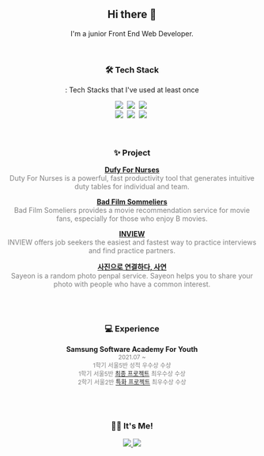 <h2 align="center">Hi there 👋</h2>
<p align="center">
	I'm a junior Front End Web Developer.
</p>


<br>

<h3 align="center">🛠 Tech Stack</h3>
<p align="center"> : Tech Stacks that I've used at least once </p>
<p align="center">
  <img src="https://img.shields.io/badge/Python-3766AB?style=flat-square&logo=Python&logoColor=white"/></a>&nbsp 
  <img src="https://img.shields.io/badge/JavaScript-ffb13b?style=flat-square&logo=javascript&logoColor=white"/></a>&nbsp 
  <img src="https://img.shields.io/badge/TypeScript-3178C6?style=flat-square&logo=TypeScript&logoColor=white"/></a>&nbsp 
<br>
  <img src="https://img.shields.io/badge/Django-003B57?style=flat-square&logo=Django&logoColor=white"/></a>&nbsp 
  <img src="https://img.shields.io/badge/Vue.js-4FC08D?style=flat-square&logo=Vue.js&logoColor=white"/></a>&nbsp 
  <img src="https://img.shields.io/badge/React-61DAFB?style=flat-square&logo=React&logoColor=white"/></a>&nbsp 
  

<br>
<br>
<br>

<h3 align="center">✨ Project</h3>
<p align="center"> 
    <a href="https://github.com/alexuhn/DutyForNurses"><b>Dufy For Nurses</b></a>
    <br>
    <span style="color:grey">
        Duty For Nurses is a powerful, fast productivity tool that generates intuitive duty tables for individual and team.
	</span>
</p>
<p align="center"> 
	<a href="https://github.com/BadFilmSommeliers"><b>Bad Film Sommeliers</b></a>
    <br>
    <span style="color:grey">
		  Bad Film Someliers provides a movie recommendation service for movie fans, especially for those who enjoy B movies.
    </span>
</p>
<p align="center"> 
	<a href="https://github.com/alexuhn/INVIEW"><b>INVIEW</b></a>
	<br>
	<span style="color:grey">
		INVIEW offers job seekers the easiest and fastest way to practice interviews and find practice partners.
	</span>
</p>
<p align="center"> 
	<a href="https://github.com/alexuhn/Sayeon"><b>사진으로 연결하다, 사연</b></a>
	<br>
	<span style="color:grey">
		Sayeon is a random photo penpal service. Sayeon helps you to share your photo with people who have a common interest.
	</span>
</p>

<br>
<br>

<h3 align="center">💻 Experience</h3>
<p align="center"> 
    <b>Samsung Software Academy For Youth </b>
	<br>
	<span style="color:grey; font-size:12px">2021.07 ~</span>
    <br>
	<span style="color:grey; font-size:12px">1학기 서울5반 성적 우수상 수상</span>
    <br>
	<span style="color:grey; font-size:12px">1학기 서울5반 <a href="https://github.com/BadFilmSommeliers">최종 프로젝트</a> 최우수상 수상</span>
    <br>
	<span style="color:grey; font-size:12px">2학기 서울2반 <a href="https://github.com/alexuhn/Sayeon">특화 프로젝트</a> 최우수상 수상</span>
</p>

<br>
<br>

<h3 align="center">🙋‍♀️ It's Me!</h3>
<p align="center">
    <a href="https://velog.io/@alexuh">
        <img src="https://img.shields.io/badge/Velog-20c997?style=flat-square&logo=Vimeo&logoColor=white"/>
    </a>
    <a href="mailto:alexuhyun@gmail.com">
        <img src="https://img.shields.io/badge/Gmail-EA4335?style=flat-square&logo=Gmail&logoColor=white"/>
    </a>
</p>


<!--
**KSH23/KSH23** is a ✨ _special_ ✨ repository because its `README.md` (this file) appears on your GitHub profile.

Here are some ideas to get you started:

- 🔭 I’m currently working on ...
- 🌱 I’m currently learning ...
- 👯 I’m looking to collaborate on ...
- 🤔 I’m looking for help with ...
- 💬 Ask me about ...
- 📫 How to reach me: ...
- 😄 Pronouns: ...
- ⚡ Fun fact: ...
  [![KSH's GitHub stats](https://github-readme-stats.vercel.app/api?username=alexuhn)](https://github.com/anuraghazra/github-readme-stats)
  -->

<!--
**alexuhn/alexuhn** is a ✨ _special_ ✨ repository because its `README.md` (this file) appears on your GitHub profile.

Here are some ideas to get you started:

- 🔭 I’m currently working on ...
- 🌱 I’m currently learning ...
- 👯 I’m looking to collaborate on ...
- 🤔 I’m looking for help with ...
- 💬 Ask me about ...
- 📫 How to reach me: ...
- 😄 Pronouns: ...
- ⚡ Fun fact: ...
-->
